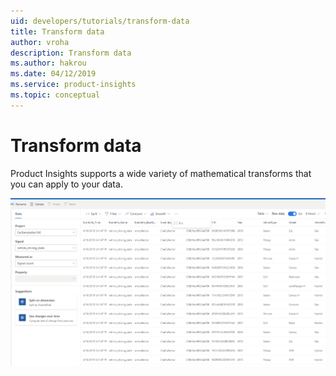 ```yaml
---
uid: developers/tutorials/transform-data
title: Transform data
author: vroha
description: Transform data
ms.author: hakrou
ms.date: 04/12/2019
ms.service: product-insights
ms.topic: conceptual
---
```

# Transform data

Product Insights supports a wide variety of mathematical transforms that you can apply to your data.

![Transform data](../quick-starts/2-transforms.PNG)
